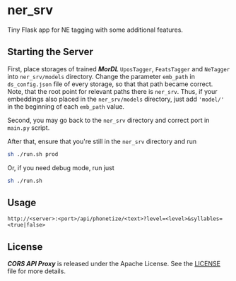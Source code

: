 # ner_srv

Tiny Flask app for NE tagging with some additional features.

## Starting the Server

First, place storages of trained ***MorDL*** `UposTagger`, `FeatsTagger` and
`NeTagger` into `ner_srv/models` directory. Change the parameter `emb_path` in
`ds_config.json` file of every storage, so that that path became correct.
Note, that the root point for relevant paths there is `ner_srv`. Thus, if your
embeddings also placed in the `ner_srv/models` directory, just add `'model/'`
in the beginning of each `emb_path` value.

Second, you may go back to the `ner_srv` directory and correct port in
`main.py` script.

After that, ensure that you're still in the `ner_srv` directory and run
```sh
sh ./run.sh prod
```

Or, if you need debug mode, run just
```sh
sh ./run.sh
```

## Usage

```
http://<server>:<port>/api/phonetize/<text>?level=<level>&syllables=<true|false>
```

## License

***CORS API Proxy*** is released under the Apache License. See the
[LICENSE](https://github.com/fostroll/ner_srv/blob/master/LICENSE) file for
more details.

